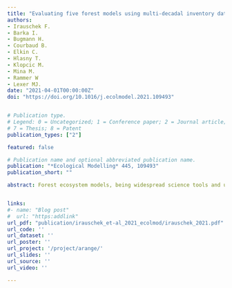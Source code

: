 ```yaml
---
title: "Evaluating five forest models using multi-decadal inventory data from mountain forests"
authors:
- Irauschek F.
- Barka I.
- Bugmann H.
- Courbaud B.
- Elkin C.
- Hlasny T.
- Klopcic M.
- Mina M.
- Rammer W
- Lexer MJ.
date: "2021-04-01T00:00:00Z"
doi: "https://doi.org/10.1016/j.ecolmodel.2021.109493"


# Publication type.
# Legend: 0 = Uncategorized; 1 = Conference paper; 2 = Journal article; 3 = Preprint / Working Paper; 4 = Report; 5 = Book; 6 = Book section;
# 7 = Thesis; 8 = Patent
publication_types: ["2"]

featured: false

# Publication name and optional abbreviated publication name.
publication: "*Ecological Modelling* 445, 109493"
publication_short: ""

abstract: Forest ecosystem models, being widespread science tools and used for forest management decision support are usually evaluated individually against field data sets, while model intercomparison and joint evaluation studies are rare. We tested five forest models according to a harmonized protocol against data from nine forest compartments in the Snĕžnik region, in Slovenia. The suite of models included stand- and landscape-scale, empirical- and process-based models used across Europe. The test dataset originated from inventory data covering 50 years (tree measurements 1963, 1983 and 2013) and included annual harvesting records at tree level. Uncertainties in data and forest conditions were considered by defining 12 scenarios varying initial regeneration, browsing pressure and harvest modalities. We evaluated the models` ability to initialize forest conditions accurately, whether management interventions could be implemented based on harvest records, and how well basal area and diameter structure could be predicted. Simulation results for basal area development showed good to satisfactory performance for all models, at which SAMSARA2, SIBYLA and PICUS showed the best agreement. Comparison of simulated and observed diameter distributions showed good performance of ForClim, PICUS, SAMSARA2 and SIBYLA. Model output variability was between 6% and 24%, indicating the relevance to consider uncertainties that can be attributed to specific sources. There was no clear hierarchy between more empirical or more process-based models regarding accuracy of stand development projections. The cohort-based landscape model LandClim showed the lowest stand-level accuracy and scenario sensitivity, but results nevertheless qualified it for complementary application at landscape scale. Within individual-based models, spatially explicit models seemed to be more suitable for heterogeneous mixed mountain forests. The findings demonstrated the usefulness of inventory datasets for model testing and intercomparison.


links:
#- name: "Blog post"
#  url: "https:addlink"
url_pdf: "publication/irauschek_et-al_2021_ecolmod/irauschek_2021.pdf"
url_code: ''
url_dataset: ''
url_poster: ''
url_project: '/project/arange/'
url_slides: ''
url_source: ''
url_video: ''

---
```

